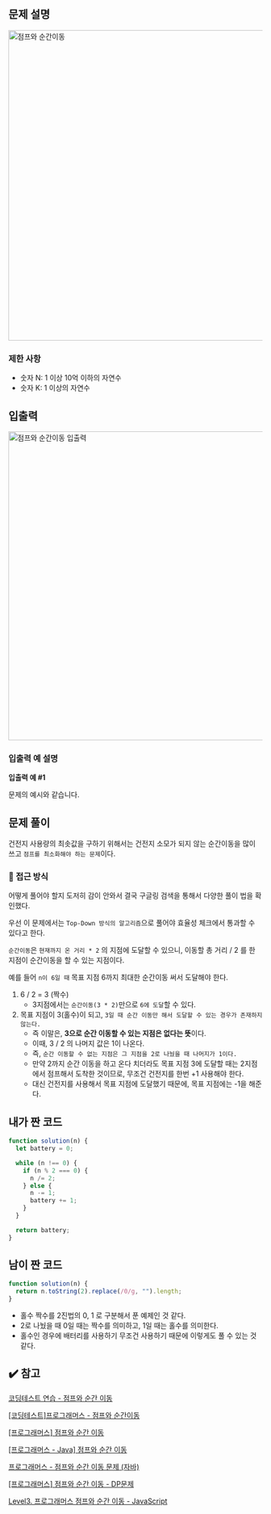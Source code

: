 ## 문제 설명

<img width="615" alt="점프와 순간이동" src="https://user-images.githubusercontent.com/47416686/125152950-65d39180-e18b-11eb-9e21-96eb1e554bdc.png">

### 제한 사항

- 숫자 N: 1 이상 10억 이하의 자연수
- 숫자 K: 1 이상의 자연수

## 입출력

<img width="612" alt="점프와 순간이동 입출력" src="https://user-images.githubusercontent.com/47416686/125152946-6409ce00-e18b-11eb-9b48-13d3b6d83167.png">

### 입출력 예 설명

**입출력 예 #1**

문제의 예시와 같습니다.

## 문제 풀이

건전지 사용량의 최솟값을 구하기 위해서는 건전지 소모가 되지 않는 순간이동을 많이 쓰고 `점프를 최소화해야 하는 문제`이다.

### 🔎 접근 방식

어떻게 풀어야 할지 도저히 감이 안와서 결국 구글링 검색을 통해서 다양한 풀이 법을 확인했다.

우선 이 문제에서는 `Top-Down 방식의 알고리즘`으로 풀어야 효율성 체크에서 통과할 수 있다고 한다.

`순간이동`은 `현재까지 온 거리 * 2` 의 지점에 도달할 수 있으니, 이동할 총 거리 / 2 를 한 지점이 순간이동을 할 수 있는 지점이다.

예를 들어 `n이 6일 때` 목표 지점 6까지 최대한 순간이동 써서 도달해야 한다.

1. 6 / 2 = 3 (짝수)
   - 3지점에서는 `순간이동(3 * 2)`만으로 `6에 도달`할 수 있다.
2. 목표 지점이 3(홀수)이 되고, `3일 때 순간 이동만 해서 도달할 수 있는 경우가 존재하지 않는다.`
   - 즉 이말은, **3으로 순간 이동할 수 있는 지점은 없다는 뜻**이다.
   - 이때, 3 / 2 의 나머지 값은 1이 나온다.
   - 즉, `순간 이동할 수 없는 지점은 그 지점을 2로 나눴을 때 나머지가 1이다.`
   - 만약 2까지 순간 이동을 하고 온다 치더라도 목표 지점 3에 도달할 때는 2지점에서 점프해서 도착한 것이므로, 무조건 건전지를 한번 +1 사용해야 한다.
   - 대신 건전지를 사용해서 목표 지점에 도달했기 때문에, 목표 지점에는 -1을 해준다.

## 내가 짠 코드

```jsx
function solution(n) {
  let battery = 0;

  while (n !== 0) {
    if (n % 2 === 0) {
      n /= 2;
    } else {
      n -= 1;
      battery += 1;
    }
  }

  return battery;
}
```

## 남이 짠 코드

```jsx
function solution(n) {
  return n.toString(2).replace(/0/g, "").length;
}
```

- 홀수 짝수를 2진법의 0, 1 로 구분해서 푼 예제인 것 같다.
- 2로 나눴을 때 0일 때는 짝수를 의미하고, 1일 때는 홀수를 의미한다.
- 홀수인 경우에 배터리를 사용하기 무조건 사용하기 때문에 이렇게도 풀 수 있는 것 같다.

## ✔️ 참고

[코딩테스트 연습 - 점프와 순간 이동](https://programmers.co.kr/learn/courses/30/lessons/12980)

[[코딩테스트]프로그래머스 - 점프와 순간이동](https://velog.io/@diddnjs02/%EC%BD%94%EB%94%A9%ED%85%8C%EC%8A%A4%ED%8A%B8%ED%94%84%EB%A1%9C%EA%B7%B8%EB%9E%98%EB%A8%B8%EC%8A%A4-%EC%A0%90%ED%94%84%EC%99%80-%EC%88%9C%EA%B0%84%EC%9D%B4%EB%8F%99)

[[프로그래머스] 점프와 순간 이동](https://taesan94.tistory.com/142)

[](https://inspirit941.tistory.com/232)

[[프로그래머스 - Java] 점프와 순간 이동](https://minhamina.tistory.com/55)

[프로그래머스 - 점프와 순간 이동 문제 (자바)](https://wellbell.tistory.com/155)

[[프로그래머스] 점프와 순간 이동 - DP문제](https://dongminyoon.tistory.com/23)

[Level3. 프로그래머스 점프와 순간 이동 - JavaScript](https://webigotr.tistory.com/307?category=413296)
